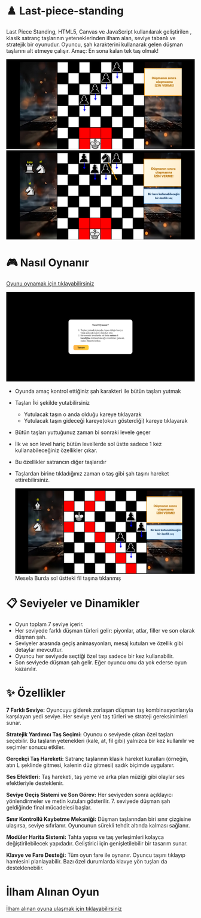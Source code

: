 # ♟️ Last-piece-standing
Last Piece Standing, HTML5, Canvas ve JavaScript kullanılarak geliştirilen , klasik satranç taşlarının yeteneklerinden ilham alan, seviye tabanlı ve stratejik bir oyunudur. Oyuncu, şah karakterini kullanarak gelen düşman taşlarını alt etmeye çalışır. Amaç: En sona kalan tek taş olmak!

![Oyun Ekranı](assets/ss8.png)
![Oyun Ekranı](assets/ss5.png)

# 🎮 Nasıl Oynanır
 [Oyunu oynamak için tıklayabilirsiniz](https://samierz.github.io/Last-piece-standing/)  
 
 ![Oyun Ekranı](assets/ss9.png)  
 
 - Oyunda amaç kontrol ettiğiniz şah karakteri ile bütün taşları yutmak
 - Taşları İki şekilde yutabilirsiniz
     - Yutulacak taşın o anda olduğu kareye tıklayarak
     - Yutulacak taşın gideceği kareye(okun gösterdiği) kareye tıklayarak
 - Bütün taşları yuttuğunuz zaman bi sonraki levele geçer
 - İlk ve son level hariç bütün levellerde sol üstte sadece 1 kez kullanabileceğiniz özellikler çıkar.
 - Bu özellikler satrancın diğer taşlarıdır
 - Taşlardan birine tıkladığınız zaman o taş gibi şah taşını hareket ettirebilirsiniz.
   
   ![Oyun Ekranı](assets/ss3.png)
   Mesela Burda sol üstteki fil taşına tıklanmış

# 📋 Seviyeler ve Dinamikler
- Oyun toplam 7 seviye içerir.
- Her seviyede farklı düşman türleri gelir: piyonlar, atlar, filler ve son olarak düşman şah.
- Seviyeler arasında geçiş animasyonları, mesaj kutuları ve özellik gibi detaylar mevcuttur.
- Oyuncu her seviyede seçtiği özel taşı sadece bir kez kullanabilir.
- Son seviyede düşman şah gelir. Eğer oyuncu onu da yok ederse oyun kazanılır.

# ✨ Özellikler

**7 Farklı Seviye:**
Oyuncuyu giderek zorlaşan düşman taş kombinasyonlarıyla karşılayan yedi seviye. Her seviye yeni taş türleri ve strateji gereksinimleri sunar.

**Stratejik Yardımcı Taş Seçimi:**
Oyuncu o seviyede çıkan özel taşları seçebilir. Bu taşların yetenekleri (kale, at, fil gibi) yalnızca bir kez kullanılır ve seçimler sonucu etkiler.

**Gerçekçi Taş Hareketi:**
Satranç taşlarının klasik hareket kuralları (örneğin, atın L şeklinde gitmesi, kalenin düz gitmesi) sadık biçimde uygulanır.

**Ses Efektleri:**
Taş hareketi, taş yeme ve arka plan müziği gibi olaylar ses efektleriyle desteklenir.

**Seviye Geçiş Sistemi ve Son Görev:**
Her seviyeden sonra açıklayıcı yönlendirmeler ve metin kutuları gösterilir. 7. seviyede düşman şah geldiğinde final mücadelesi başlar.

**Sınır Kontrollü Kaybetme Mekaniği:**
Düşman taşlarından biri sınır çizgisine ulaşırsa, seviye sıfırlanır. Oyuncunun sürekli tehdit altında kalması sağlanır.

**Modüler Harita Sistemi:**
Tahta yapısı ve taş yerleşimleri kolayca değiştirilebilecek yapıdadır. Geliştirici için genişletilebilir bir tasarım sunar.

**Klavye ve Fare Desteği:**
Tüm oyun fare ile oynanır. Oyuncu taşını tıklayıp hamlesini planlayabilir. Bazı özel durumlarda klavye yön tuşları da desteklenebilir.


# İlham Alınan Oyun
 [İlham alınan oyuna ulaşmak için tıklayabilirsiniz](https://sandroleon.itch.io/the-last-piece-standing) 

  
